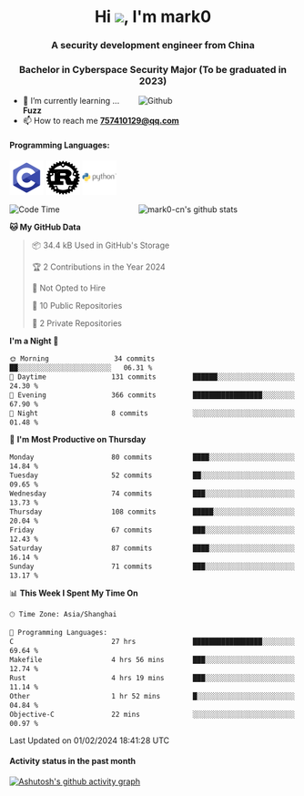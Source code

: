 <h1 align="center">Hi <img src="https://raw.githubusercontent.com/iampavangandhi/iampavangandhi/master/gifs/Hi.gif" width="30px">, I'm mark0</h1>

<h3 align="center">A security development engineer from China</h3>
<h3 align="center">Bachelor in Cyberspace Security Major (To be graduated in 2023)</h3>

<img width="55%" align="right" alt="Github" src="https://raw.githubusercontent.com/onimur/.github/master/.resources/git-header.svg" />

<!-- - 🔭 I’m currently working on **vKarma Webapp** -->
<!-- - 💬 Ask me about ... **Web Develpoment** -->
<!-- - 😄 Employement ... **Open for intern opportunities** -->
<!-- - ⚡ Fun fact ... **Anime**❤ -->
- 🌱 I’m currently learning ... **Fuzz**
- 📫 How to reach me **757410129@qq.com**
<!-- - 📨 Or reach me **757410129@qq.com** -->

<h4>Programming Languages: </h4>
<p align="left">
 <img style="margin: auto;" src="https://raw.githubusercontent.com/sachinverma53121/sachinverma53121/master/icons/c.png" alt=c width="60" height="60"/>
 <img style="margin: auto;" src="https://raw.githubusercontent.com/mark0-cn/blog_img/master/img/202309031232124.png" alt=cplusplus width="60" height="60"/>
 <img style="margin: auto;" src="https://raw.githubusercontent.com/sachinverma53121/sachinverma53121/master/icons/python.png" alt=python width="60" height="60"/>
</p>


<img width="55%" align="right" alt="mark0-cn's github stats" src="https://github-readme-stats.vercel.app/api?username=mark0-cn&show_icons=true&hide_border=true" />

<!--START_SECTION:waka-->
![Code Time](http://img.shields.io/badge/Code%20Time-1%2C691%20hrs%2030%20mins-blue)

**🐱 My GitHub Data** 

> 📦 34.4 kB Used in GitHub's Storage 
 > 
> 🏆 2 Contributions in the Year 2024
 > 
> 🚫 Not Opted to Hire
 > 
> 📜 10 Public Repositories 
 > 
> 🔑 2 Private Repositories 
 > 
**I'm a Night 🦉** 

```text
🌞 Morning                34 commits          ██░░░░░░░░░░░░░░░░░░░░░░░   06.31 % 
🌆 Daytime                131 commits         ██████░░░░░░░░░░░░░░░░░░░   24.30 % 
🌃 Evening                366 commits         █████████████████░░░░░░░░   67.90 % 
🌙 Night                  8 commits           ░░░░░░░░░░░░░░░░░░░░░░░░░   01.48 % 
```
📅 **I'm Most Productive on Thursday** 

```text
Monday                   80 commits          ████░░░░░░░░░░░░░░░░░░░░░   14.84 % 
Tuesday                  52 commits          ██░░░░░░░░░░░░░░░░░░░░░░░   09.65 % 
Wednesday                74 commits          ███░░░░░░░░░░░░░░░░░░░░░░   13.73 % 
Thursday                 108 commits         █████░░░░░░░░░░░░░░░░░░░░   20.04 % 
Friday                   67 commits          ███░░░░░░░░░░░░░░░░░░░░░░   12.43 % 
Saturday                 87 commits          ████░░░░░░░░░░░░░░░░░░░░░   16.14 % 
Sunday                   71 commits          ███░░░░░░░░░░░░░░░░░░░░░░   13.17 % 
```


📊 **This Week I Spent My Time On** 

```text
🕑︎ Time Zone: Asia/Shanghai

💬 Programming Languages: 
C                        27 hrs              █████████████████░░░░░░░░   69.64 % 
Makefile                 4 hrs 56 mins       ███░░░░░░░░░░░░░░░░░░░░░░   12.74 % 
Rust                     4 hrs 19 mins       ███░░░░░░░░░░░░░░░░░░░░░░   11.14 % 
Other                    1 hr 52 mins        █░░░░░░░░░░░░░░░░░░░░░░░░   04.84 % 
Objective-C              22 mins             ░░░░░░░░░░░░░░░░░░░░░░░░░   00.97 % 
```


 Last Updated on 01/02/2024 18:41:28 UTC
<!--END_SECTION:waka-->

<h4>Activity status in the past month</h4>

[![Ashutosh's github activity graph](https://github-readme-activity-graph.vercel.app/graph?username=mark0-cn&theme=dracula)](https://github.com/ashutosh00710/github-readme-activity-graph)

<!--
**mark0-cn/mark0-cn** is a ✨ _special_ ✨ repository because its `README.md` (this file) appears on your GitHub profile.

Here are some ideas to get you started:

- 🔭 I’m currently working on ...
- 🌱 I’m currently learning ...
- 👯 I’m looking to collaborate on ...
- 🤔 I’m looking for help with ...
- 💬 Ask me about ...
- 📫 How to reach me: ...
- 😄 Pronouns: ...
- ⚡ Fun fact: ...
-->
